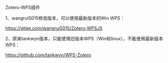 Zotero-WPS插件

1、wangrui5015修改版本，可以使用最新版本的Win WPS：

https://gitee.com/wangrui5015/Zotero-WPSJS


2、原来tankwyn版本，只能使用旧版本WPS（Win和linux），不能使用最新版本WPS：

https://github.com/tankwyn/WPS-Zotero
